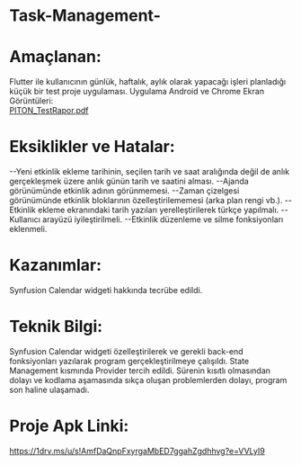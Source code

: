# Task-Management-
# Amaçlanan:
Flutter ile kullanıcının günlük, haftalık, aylık olarak yapacağı işleri planladığı küçük bir test proje uygulaması.
Uygulama Android ve Chrome Ekran Görüntüleri:  
[PITON_TestRapor.pdf](https://github.com/sedaterzi/Task-Management-/files/7117586/PITON_TestRapor.pdf)
# Eksiklikler ve Hatalar: 
--Yeni etkinlik ekleme tarihinin, seçilen tarih ve saat aralığında değil de anlık gerçekleşmek üzere anlık günün tarih ve saatini alması.
--Ajanda görünümünde etkinlik adının görünmemesi.
--Zaman çizelgesi görünümünde etkinlik bloklarının özelleştirilememesi (arka plan rengi vb.).
--Etkinlik ekleme ekranındaki tarih yazıları yerelleştirilerek türkçe yapılmalı.
--Kullanıcı arayüzü iyileştirilmeli.
--Etkinlik düzenleme ve silme fonksiyonları eklenmeli.
# Kazanımlar: 
Synfusion Calendar widgeti hakkında tecrübe edildi. 
# Teknik Bilgi: 
Synfusion Calendar widgeti özelleştirilerek ve gerekli back-end fonksiyonları yazılarak program gerçekleştirilmeye çalışıldı. State Management kısmında Provider tercih edildi. Sürenin kısıtlı olmasından dolayı ve kodlama aşamasında sıkça oluşan problemlerden dolayı, program son haline ulaşamadı.

# Proje Apk Linki:
https://1drv.ms/u/s!AmfDaQnpFxyrgaMbED7ggahZgdhhvg?e=VVLyI9 
